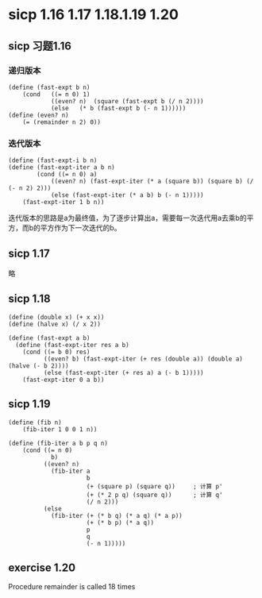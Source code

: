 # sicp 1.16 1.17 1.18.1.19 1.20
## sicp 习题1.16

### 递归版本
<pre><code>(define (fast-expt b n)
	(cond	((= n 0) 1)
			((even? n)	(square (fast-expt b (/ n 2))))
			(else	(* b (fast-expt b (- n 1))))))
(define	(even? n)
	(= (remainder n 2) 0))</code></pre>
	
### 迭代版本 
<pre><code>(define (fast-expt-i b n)
(define (fast-expt-iter a b n)
		(cond ((= n 0) a)
			((even? n) (fast-expt-iter (* a (square b)) (square b) (/ (- n 2) 2)))
			(else (fast-expt-iter (* a b) b (- n 1)))))
	(fast-expt-iter 1 b n))</code></pre>
迭代版本的思路是a为最终值，为了逐步计算出a，需要每一次迭代用a去乘b的平方，而b的平方作为下一次迭代的b。

## sicp 1.17
略

## sicp 1.18

<pre><code>(define (double x) (+ x x)) 
(define (halve x) (/ x 2))

(define (fast-expt a b)
  (define (fast-expt-iter res a b)
    (cond ((= b 0) res)
          ((even? b) (fast-expt-iter (+ res (double a)) (double a) (halve (- b 2))))
          (else (fast-expt-iter (+ res a) a (- b 1)))))
    (fast-expt-iter 0 a b))</code></pre>

## sicp 1.19
<pre><code>(define (fib n)
    (fib-iter 1 0 0 1 n))

(define (fib-iter a b p q n)
    (cond ((= n 0)
            b)
          ((even? n)
            (fib-iter a 
                      b
                      (+ (square p) (square q))     ; 计算 p'
                      (+ (* 2 p q) (square q))      ; 计算 q'
                      (/ n 2)))
          (else
            (fib-iter (+ (* b q) (* a q) (* a p))
                      (+ (* b p) (* a q))
                      p
                      q
                      (- n 1)))))</code></pre>
					  
## exercise 1.20
Procedure remainder is called 18 times